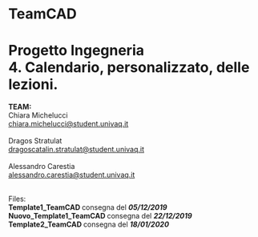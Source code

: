 # TeamCAD

# Progetto Ingegneria <br> 4. Calendario, personalizzato, delle lezioni.

<b> TEAM: </b> <br>
Chiara Michelucci	<br>    chiara.michelucci@student.univaq.it <br><br>
Dragos Stratulat	  <br>  dragoscatalin.stratulat@student.univaq.it <br><br>
Alessandro Carestia <br>	alessandro.carestia@student.univaq.it <br><br>

Files: <br>
<b> Template1_TeamCAD </b> consegna del <em><b> 05/12/2019 </b></em><br>
<b> Nuovo_Template1_TeamCAD </b> consegna del <em><b> 22/12/2019 </b></em> <br>
<b> Template2_TeamCAD </b> consegna del <em><b> 18/01/2020 </b></em> 
